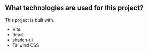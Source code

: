 

## What technologies are used for this project?

This project is built with.

- Vite
- React
- shadcn-ui
- Tailwind CSS


